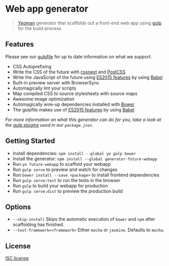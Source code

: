 # Web app generator

> [Yeoman](http://yeoman.io) generator that scaffolds out a front-end web app using [gulp](http://gulpjs.com/) for the build process


## Features

Please see our [gulpfile](app/templates/gulpfile.babel.js) for up to date information on what we support.

* CSS Autoprefixing
* Write the CSS of the future with [cssnext](http://cssnext.io) and [PostCSS](https://github.com/postcss/postcss)
* Write the JavaScript of the future using [ES2015 features](https://babeljs.io/docs/learn-es2015/) by using [Babel](https://babeljs.io)
* Built-in preview server with BrowserSync
* Automagically lint your scripts
* Map compiled CSS to source stylesheets with source maps
* Awesome image optimization
* Automagically wire-up dependencies installed with [Bower](http://bower.io)
* The gulpfile makes use of [ES2015 features](https://babeljs.io/docs/learn-es2015/) by using [Babel](https://babeljs.io)

*For more information on what this generator can do for you, take a look at the [gulp plugins](app/templates/_package.json) used in our `package.json`.*


## Getting Started

- Install dependencies: `npm install --global yo gulp bower`
- Install the generator: `npm install --global generator-future-webapp`
- Run `yo future-webapp` to scaffold your webapp
- Run `gulp serve` to preview and watch for changes
- Run `bower install --save <package>` to install frontend dependencies
- Run `gulp serve:test` to run the tests in the browser
- Run `gulp` to build your webapp for production
- Run `gulp serve:dist` to preview the production build


## Options

- `--skip-install`
  Skips the automatic execution of `bower` and `npm` after scaffolding has finished.
- `--test-framework=<framework>`
  Either `mocha` or `jasmine`. Defaults to `mocha`.

## License

[ISC license](https://opensource.org/licenses/ISC)
